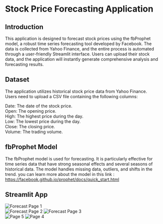 # Stock Price Forecasting Application

## Introduction
This application is designed to forecast stock prices using the fbProphet model, a robust time series forecasting tool developed by Facebook. The data is collected from Yahoo Finance, and the entire process is automated through a user-friendly Streamlit interface. Users can upload their stock data, and the application will instantly generate comprehensive analysis and forecasting results.

## Dataset
The application utilizes historical stock price data from Yahoo Finance. Users need to upload a CSV file containing the following columns:

Date: The date of the stock price. <br>
Open: The opening price. <br>
High: The highest price during the day. <br>
Low: The lowest price during the day. <br>
Close: The closing price. <br>
Volume: The trading volume. <br>

## fbProphet Model
The fbProphet model is used for forecasting. It is particularly effective for time series data that have strong seasonal effects and several seasons of historical data. The model handles missing data, outliers, and shifts in the trend. you can learn more about the model in this link : https://facebook.github.io/prophet/docs/quick_start.html <br>

## Streamlit App 
![Forecast Page 1](https://github.com/mahdihammi/Stock_Market_Prediction_And_Automation/assets/89527502/ca618c68-2163-42e5-91f0-f397f73781ec) <br>
![Forecast Page 2](https://github.com/mahdihammi/Stock_Market_Prediction_And_Automation/assets/89527502/479bd683-79be-4710-9e10-8fc8fda2e403) ![Forecast Page 3](https://github.com/mahdihammi/Stock_Market_Prediction_And_Automation/assets/89527502/5a52560e-c646-40e8-9764-463b8a8d49d6)
<br>
![Page 5](https://github.com/mahdihammi/Stock_Market_Prediction_And_Automation/assets/89527502/197f911a-f3ba-4a92-a1b4-d45da3a41533)
![Page 4](https://github.com/mahdihammi/Stock_Market_Prediction_And_Automation/assets/89527502/59d5ab6b-d125-4f30-aa08-6a4e33efb986)


